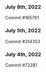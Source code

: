 ### July 8th, 2022

Commit #165761

### July 5th, 2022

Commit #314353


### July 4th, 2022

Commit #72281
